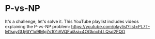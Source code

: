 # P-vs-NP
It's a challenge, let's solve it.
This YouTube playlist includes videos explaining the P-vs-NP problem: https://youtube.com/playlist?list=PL7T-M1sqyGUj6tY1o9IMgZs101iAVQFui&si=4OGkocbLLQsd2FQO

